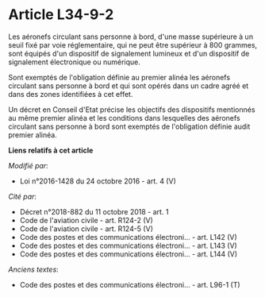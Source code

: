 # Article L34-9-2

Les aéronefs circulant sans personne à bord, d'une masse supérieure à un seuil fixé par voie réglementaire, qui ne peut être
supérieur à 800 grammes, sont équipés d'un dispositif de signalement lumineux et d'un dispositif de signalement électronique
ou numérique. 

Sont exemptés de l'obligation définie au premier alinéa les aéronefs circulant sans personne à bord et qui sont opérés dans
un cadre agréé et dans des zones identifiées à cet effet. 

Un décret en Conseil d'Etat précise les objectifs des dispositifs mentionnés au même premier alinéa et les conditions dans
lesquelles des aéronefs circulant sans personne à bord sont exemptés de l'obligation définie audit premier alinéa.

**Liens relatifs à cet article**

_Modifié par_:

  - Loi n°2016-1428 du 24 octobre 2016 - art. 4 (V)

_Cité par_:

  - Décret n°2018-882 du 11 octobre 2018 - art. 1
  - Code de l'aviation civile - art. R124-2 (V)
  - Code de l'aviation civile - art. R124-5 (V)
  - Code des postes et des communications électroni... - art. L142 (V)
  - Code des postes et des communications électroni... - art. L143 (V)
  - Code des postes et des communications électroni... - art. L144 (V)

_Anciens textes_:

  - Code des postes et des communications électroni... - art. L96-1 (T)

